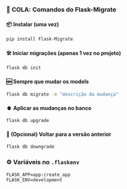 ### 🧠 **COLA: Comandos do Flask-Migrate**

#### 📦 Instalar (uma vez)

```bash
pip install Flask-Migrate
```

#### 🛠️ Iniciar migrações (apenas 1 vez no projeto)

```bash
flask db init
```

#### 🆕 Sempre que mudar os models

```bash
flask db migrate -m "descrição da mudança"
```

#### ⬆️ Aplicar as mudanças no banco

```bash
flask db upgrade
```

#### 🔁 (Opcional) Voltar para a versão anterior

```bash
flask db downgrade
```

### ⚙️ Variáveis no `.flaskenv`

```env
FLASK_APP=app:create_app
FLASK_ENV=development
```
